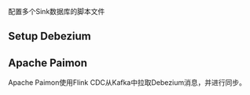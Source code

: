 配置多个Sink数据库的脚本文件


## Setup Debezium





## Apache Paimon

Apache Paimon使用Flink CDC从Kafka中拉取Debezium消息，并进行同步。